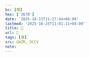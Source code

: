```yaml
---
bc: [㙸]
hex: ['3678']
date: '2025-10-13T11:27:44+08:00'
lastmod: '2025-10-25T11:01:11+08:00'
title: 󰙠
url: 󰙠
tags: [墣]
src: GHZR, DCCV
note:
---
```

